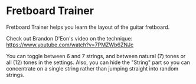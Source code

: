 # Fretboard Trainer
Fretboard Trainer helps you learn the layout of the guitar fretboard.

Check out Brandon D'Eon's video on the technique: https://www.youtube.com/watch?v=7PMZWb6ZNJc

You can toggle between 6 and 7 strings, and between natural (7) tones or all (12) tones in the settings. Also, you can hide the "String" part so you can concentrate on a single string rather than jumping straight into random strings.
